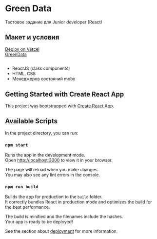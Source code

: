 # Green Data
 Тестовое задание для Junior developer (React)
 
## Макет и условия
[Deploy on Vercel](*)  
[GreenData](https://docs.google.com/document/d/1opgyxy6NDN9ExTYIrLjli_AVu4W9PrH7/edit?usp=sharing&ouid=101616676137804015032&rtpof=true&sd=true)
 
## 
 - ReactJS (class components)
 - HTML, CSS
 - Менеджеров состояний mobx


## Getting Started with Create React App

This project was bootstrapped with [Create React App](https://github.com/facebook/create-react-app).

## Available Scripts

In the project directory, you can run:

### `npm start`

Runs the app in the development mode.\
Open [http://localhost:3000](http://localhost:3000) to view it in your browser.

The page will reload when you make changes.\
You may also see any lint errors in the console.

### `npm run build`

Builds the app for production to the `build` folder.\
It correctly bundles React in production mode and optimizes the build for the best performance.

The build is minified and the filenames include the hashes.\
Your app is ready to be deployed!

See the section about [deployment](https://facebook.github.io/create-react-app/docs/deployment) for more information.

